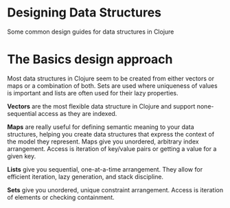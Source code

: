 # Designing Data Structures

Some common design guides for data structures in Clojure

# The Basics design approach

Most data structures in Clojure seem to be created from either vectors or maps or a combination of both.  Sets are used where uniqueness of values is important and lists are often used for their lazy properties.

**Vectors** are the most flexible data structure in Clojure and support none-sequential access as they are indexed.

**Maps** are really useful for defining semantic meaning to your data structures, helping you create data structures that express the context of the model they represent.  Maps give you unordered, arbitrary index arrangement. Access is iteration of key/value pairs or getting a value for a given key.

**Lists** give you sequential, one-at-a-time arrangement. They allow for efficient iteration, lazy generation, and stack discipline.

**Sets** give you unordered, unique constraint arrangement. Access is iteration of elements or checking containment.
